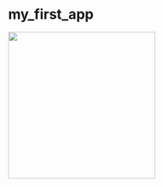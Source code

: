 # my_first_app

<img src="https://static.wikia.nocookie.net/leagueoflegends/images/2/2f/Gwen_Render.png/revision/latest/scale-to-width-down/1000?cb=20210330223905" width="300">

